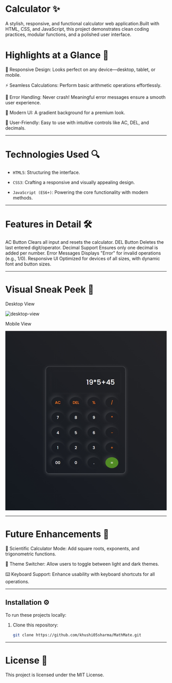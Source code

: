 # Calculator ✨

A stylish, responsive, and functional calculator web application.Built with HTML, CSS, and JavaScript, this project demonstrates clean coding practices, modular functions, and a polished user interface.

# Highlights at a Glance 🚀

📱 Responsive Design: Looks perfect on any device—desktop, tablet, or mobile.

⚡ Seamless Calculations: Perform basic arithmetic operations effortlessly.

🚀 Error Handling: Never crash! Meaningful error messages ensure a smooth user experience.

🌈 Modern UI: A gradient background for a premium look.

🎯 User-Friendly: Easy to use with intuitive controls like AC, DEL, and decimals.

---

# Technologies Used 🔍

- `HTML5`: Structuring the interface.

- `CSS3`: Crafting a responsive and visually appealing design.

- `JavaScript (ES6+)`: Powering the core functionality with modern methods.

---

# Features in Detail 🛠️

AC Button	Clears all input and resets the calculator.
DEL Button	Deletes the last entered digit/operator.
Decimal Support	Ensures only one decimal is added per number.
Error Messages	Displays "Error" for invalid operations (e.g., 1/0).
Responsive UI	Optimized for devices of all sizes, with dynamic font and button sizes.

---

# Visual Sneak Peek 📸

Desktop View

![desktop-view](./screenshots/desktop-view.jpg)

Mobile View

![mobile-view](./screenshots/mobile-view.png)

---

# Future Enhancements 🔮

🌟 Scientific Calculator Mode: Add square roots, exponents, and trigonometric functions.

🌙 Theme Switcher: Allow users to toggle between light and dark themes.

⌨️ Keyboard Support: Enhance usability with keyboard shortcuts for all operations.

---

## Installation ⚙️

To run these projects locally:

1. Clone this repository:
   ```bash
   git clone https://github.com/khushi05sharma/MathMate.git

---

# License 📜

This project is licensed under the MIT License.